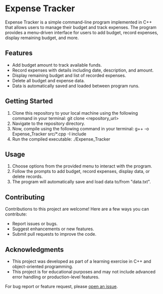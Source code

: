 # Expense Tracker

Expense Tracker is a simple command-line program implemented in C++ that allows users to manage their budget and track expenses. The program provides a menu-driven interface for users to add budget, record expenses, display remaining budget, and more.

## Features

- Add budget amount to track available funds.
- Record expenses with details including date, description, and amount.
- Display remaining budget and list of recorded expenses.
- Delete all budget and expense data.
- Data is automatically saved and loaded between program runs.

## Getting Started

1. Clone this repository to your local machine using the following command in your terminal: 
   git clone <repository_url>
2. Navigate to the repository directory.
3. Now, compile using the following command in your terminal:
   g++ -o Expense_Tracker src/*.cpp -I include
4. Run the compiled executable:
   ./Expense_Tracker

## Usage

1. Choose options from the provided menu to interact with the program.
2. Follow the prompts to add budget, record expenses, display data, or delete records.
3. The program will automatically save and load data to/from "data.txt".

## Contributing

Contributions to this project are welcome! Here are a few ways you can contribute:

- Report issues or bugs.
- Suggest enhancements or new features.
- Submit pull requests to improve the code.


## Acknowledgments

- This project was developed as part of a learning exercise in C++ and object-oriented programming.
- This project is for educational purposes and may not include advanced error handling or production-level features.


For bug report or feature request, please [open an issue](https://github.com/arc-h2o/OOP-Project-1/issues).

